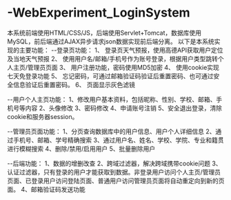 # -WebExperiment_LoginSystem
本系统前端使用HTML/CSS/JS，后端使用Servlet+Tomcat，数据库使用MySQL，前后端通过AJAX异步请求json数据实现前后端分离。
以下是本系统实现的主要功能：
--登录页功能：
1、	登录页天气预报，使用高德API获取用户定位及当地天气预报
2、	使用用户名/邮箱/手机号作为账号登录，根据用户类型跳转个人主页/管理员页面
3、	用户注册功能，密码使用MD5加密
4、	使用cookie实现七天免登录功能
5、	忘记密码，可通过邮箱验证码验证后重置密码、也可通过安全信息验证后重置密码。
6、	页面显示灰色滤镜

--用户个人主页功能：
1、修改用户基本资料，包括昵称、性别、学校、邮箱、手机号等内容
2、头像修改
3、密码修改
4、申请账号注销
5、安全退出登录，清除cookie和服务器session。

--管理员页面功能：
1、分页查询数据库中的用户信息、用户个人详细信息
2、通过手机号、邮箱、学号精确搜索
3、通过用户名、姓名、学校、学院、专业和籍贯进行模糊搜索
4、删除/禁用/启用用户
5、批量删除用户

--后端功能：
1、数据的增删改查
2、跨域过滤器，解决跨域携带cookie问题
3、认证过滤器，只有登录的用户才能获取到数据。非登录用户访问个人主页/管理员页面、已登录用户访问登陆页面、普通用户访问管理员页面将自动重定向到新的页面。
4、邮箱验证码发送功能
